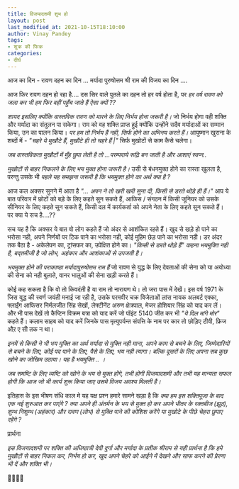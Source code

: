 ```yaml
---
title: विजयादशमी शुभ हो
layout: post
last_modified_at: 2021-10-15T18:10:00
author: Vinay Pandey
tags:
- शुक्र की फिक्र
categories:
- दीर्घ
---
```

आज का दिन -
रावण दहन का दिन ... 
मर्यादा पुरुषोत्तम श्री राम की विजय का दिन .... 

आज फिर रावण दहन हो रहा है....
दस सिर वाले पुतले का दहन तो हर वर्ष होता है, पर *हर वर्ष रावण को जला कर भी हम फिर वहीं पहुँच जाते हैं ऐसा क्यों ??*

*शायद इसलिए क्योंकि वास्तविक रावण को मारने के लिए निर्भय होना जरूरी है।* जो निर्भय होगा वही शक्ति और मर्यादा का संतुलन पा सकेगा। राम को वह शक्ति प्राप्त हुई क्योंकि उन्होंने सदैव मर्यादाओं का सम्मान किया, उन का पालन किया। *पर हम तो निर्भय हैं नही, सिर्फ होने का अभिनय करते हैं।*
 आयुष्मान खुराना के शब्दों में -
 _"चहरे ये मुखौटे हैं,_ 
_मुखौटे ही तो चहरे हैं |"_ 
सिर्फ मुखोटों से काम कैसे चलेगा।

 *जब वास्तविकता मुखौटों में मुँह छुपा लेती है तो ...परम्पराये रूढ़ि बन जाती है और आशाएं स्वप्न..*

*मुखोटों से बाहर निकलने के लिए भय मुक्त होना जरूरी है।* उसी से बंधनमुक्त होने का रास्ता खुलता है, परन्तु उसके भी *पहले यह समझना जरूरी है कि भयमुक्त होने का अर्थ क्या है ?*

आज कल अक्सर सुनने में आता है _"... अपन ने तो खरी खरी सुना दी, किसी से डरते थोड़े ही हैं।"_ आप ये बात परिवार में छोटों को बड़े के लिए कहते सुन सकते हैं, आफिस / संगठन में किसी जूनियर को उसके सीनियर के लिए कहते सुन सकते हैं, किसी दल में कार्यकर्ता को अपने नेता के लिए कहते सुन सकते हैं। पर क्या ये सच है....??

सच यह है कि अक्सर ये बात वो लोग कहते हैं जो अंदर से आशंकित रहते हैं। खुद से खड़े हो पाने का भरोसा नही, अपने निर्णयों पर टिक पाने का भरोसा नही, कोई मुहिम छेड़ पाने  का भरोसा नही। डर अंदर तक बैठा है - अकेलेपन का, ट्रांसफर का, उपेक्षित होने का। *_"किसी से डरते थोड़े हैं"_ कहना भयमुक्ति नही है, बद्तमीजी है जो लोभ, अहंकार और आशंकाओं से उपजती है।* 

*भयमुक्त होने की पराकाष्ठा मर्यादापुरुषोत्तम राम हैं* जो रावण से युद्ध के लिए देवताओं की सेना को या अयोध्या की सेना को नही बुलाते, वानर भालुओं की सेना खड़ी करते हैं।

कोई कह सकता है कि वो तो किवदंती है या राम तो नारायण थे। 
तो जरा पास में देखें। इस वर्ष  1971 के जिस युद्ध की स्वर्ण जयंती मनाई जा रही है, उसके  परमवीर चक्र विजेताओं लांस नायक अलबर्ट एक्का, फ्लाईंग आफिसर निर्मलजीत सिंह सेखों, लेफ्टीनेंट अरुण क्षेत्रपाल, मेजर होशियार सिंह को याद कर लें। और भी पास देखें तो कैप्टिन विक्रम बत्रा को याद करें जो पॉइंट 5140 जीत कर भी _"ये दिल मांगे मोर"_ कहते हैं। कलाम साहब को याद करें जिनके पास मृत्युपर्यन्त संपत्ति के नाम पर  कार तो छोड़िए टीवी, फ्रिज औऱ ए सी  तक न  था।

*इनमें से किसी ने भी भय मुक्ति का अर्थ मर्यादा से  मुक्ति नही माना, अपने काम से बचने के लिए, जिम्मेदारियों से बचने के लिए, कोई पद पाने के लिए, पैसे के लिए, भय नही त्यागा। बल्कि दूसरों के लिए अपना सब कुछ खोने का जोखिम उठाया। यह है भयमुक्ति .. ।*

*जब समष्टि के लिए व्यष्टि को खोने के भय से मुक्त होंगे, तभी होगी विजयादशमी और तभी यह मान्यता सफल होगी कि आज जो भी कार्य शुरू किया जाए उसमे विजय अवश्य मिलती है।* 

इतिहास के इस भीषण संधि काल मे यह यक्ष प्रश्न हमारे सामने खड़ा है कि *क्या हम इस शक्तिपूजा के बाद एक नई शुरुआत कर पाएंगे ? क्या अपने ही अंतर्मन के भय से  मुक्त हो कर अपने भीतर के रक्तबीज (झूठ), शुम्भ निशुम्भ (अहंकार) और रावण (लोभ) से मुक्ति पाने की कोशिश करेंगे या मुखोटे के पीछे चेहरा छुपाए रहेंगे ?*

प्रार्थना

*इस विजयादशमी पर शक्ति की अधिष्ठात्री देवी दुर्गा और मर्यादा के प्रतीक श्रीराम से यही प्रार्थना है कि हमे मुखौटों से बाहर निकल कर, निर्भय हो कर, खुद अपने चेहरे को आईने में देखने और साफ करने की प्रेरणा भी  दें और शक्ति भी।*

🙏🌷🌷🙏



